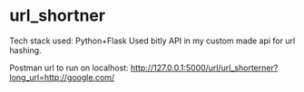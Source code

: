 # url_shortner
Tech stack used: Python+Flask
Used bitly API in my custom made api for url hashing.

Postman url to run on localhost: http://127.0.0.1:5000/url/url_shorterner?long_url=http://google.com/
